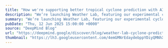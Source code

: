 ```yaml
---
title: "How we're supporting better tropical cyclone prediction with AI"
description: "We’re launching Weather Lab, featuring our experimental cyclone predictions, and we’re partnering with the U.S. National Hurricane Center to support their forecasts and warnings this cyclone season."
summary: "We’re launching Weather Lab, featuring our experimental cyclone predictions, and we’re partnering with the U.S. National Hurricane Center to support their forecasts and warnings this cyclone season."
pubDate: "Thu, 12 Jun 2025 15:00:00 +0000"
source: "DeepMind Blog"
url: "https://deepmind.google/discover/blog/weather-lab-cyclone-predictions-with-ai/"
thumbnail: "https://lh3.googleusercontent.com/4emGMNrEdaydebppYDiyQMNhXtgUFr8VvrKhVItMHENrxeWmWO9yqhteSj2fe25lxkiZAu7vOZZcsXPDLg0O-LPSvk6CS1I8E2-GdjtoN_2ViJOY=w1200-h630-n-nu"
---
```


